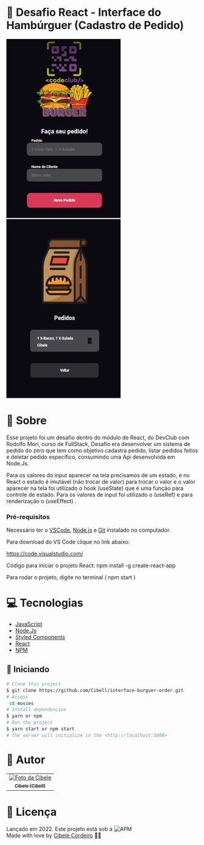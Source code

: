# :triangular_flag_on_post: Desafio React - Interface do Hambúrguer (Cadastro de Pedido)
<img src="https://github.com/Cibell/interface-burguer-order/blob/master/src/assets/home.png?raw=true" width= "300px;" height="470px"/>  <img src="https://github.com/Cibell/interface-burguer-order/blob/master/src/assets/pedido.png?raw=true" width= "300px;" height="470px"/>

# :speech_balloon: Sobre

Esse projeto foi um desafio dentro do módulo de React, do DevClub com Rodolfo Mori, curso de FullStack, Desafio era desenvolver um sistema de pedido do zero que tem como objetivo cadastra pedido, listar pedidos feitos e deletar pedido específico, consumindo uma Api desenvolvida em Node.Js.

Para os valores do input aparecer na tela precisamos de um estado, e no React o estado é imutável (não trocar de valor) para trocar o valor e o valor aparecer na tela foi utilizado o hook (useState) que é uma função para controle de estado. Para os valores de input foi utilizado o (useRef) e para renderização o (useEffect) .
### Pré-requisitos

Necessário ter o [VSCode](https://code.visualstudio.com/), [Node.js](https://nodejs.org/en/) e [Git](https://git-scm.com) instalado no computador.

Para download do VS Code clique no link abaixo:

https://code.visualstudio.com/

Código para iniciar o projeto React: npm install -g create-react-app

Para rodar o projeto, digite no terminal ( npm start )






# :computer: Tecnologias

 - [JavaScript](https://developer.mozilla.org/pt-BR/docs/Web/JavaScript)
 - [Node.Js](https://nodejs.org/en/)
 - [Styled Components](https://styled-components.com/)
 - [React](https://pt-br.reactjs.org/)
 - [NPM](https://www.npmjs.com/)

## :checkered_flag: Iniciando ##

```bash
# Clone this project
$ git clone https://github.com/Cibell/interface-burguer-order.git
# Access
 cd movies
# Install dependencies
$ yarn or npm 
# Run the project
$ yarn start or npm start 
# The server will initialize in the <http://localhost:3000>
```


# :pencil: Autor
<table>
 <tr>
    <td align="center">
      <a href="https://github.com/Cibell" target="blank">
        <img src="https://avatars.githubusercontent.com/u/88112866?v=4" width="100px;" alt="Foto da Cibele"/><br>
        <sub>
          <b>Cibele (Cibell)</b>
        </sub>
      </a>
    </td>
    </table>

# :closed_book: Licença

Lançado em 2022. Este projeto está sob a ![APM](https://img.shields.io/apm/l/dev)<br>
Made with love by [Cibele Cordeiro](https://github.com/Cibell) 💜🚀
